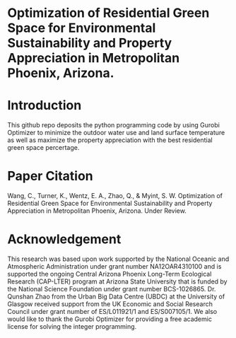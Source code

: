 # Optimization of Residential Green Space for Environmental Sustainability and Property Appreciation in Metropolitan Phoenix, Arizona.

# Introduction
This github repo deposits the python programming code by using Gurobi Optimizer to minimize the outdoor water use and land surface temperature as well as maximize the property appreciation with the best residential green space percertage. 

# Paper Citation
Wang, C., Turner, K., Wentz, E. A., Zhao, Q., & Myint, S. W. Optimization of Residential Green Space for Environmental Sustainability and Property Appreciation in Metropolitan Phoenix, Arizona. Under Review.

# Acknowledgement
This research was based upon work supported by the National Oceanic and Atmospheric Administration under grant number NA12OAR4310100 and is supported the ongoing Central Arizona Phoenix Long-Term Ecological Research (CAP-LTER) program at Arizona State University that is funded by the National Science Foundation under grant number BCS-1026865. Dr. Qunshan Zhao from the Urban Big Data Centre (UBDC) at the University of Glasgow received support from the UK Economic and Social Research Council under grant number of ES/L011921/1 and ES/S007105/1. We also would like to thank the Gurobi Optimizer for providing a free academic license for solving the integer programming.